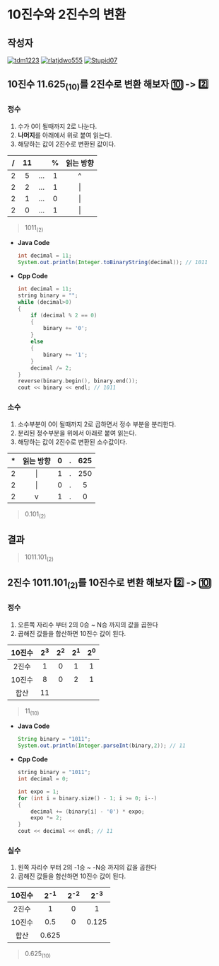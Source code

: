 # **10진수와 2진수의 변환**

## 작성자
[![tdm1223](https://avatars1.githubusercontent.com/u/21440957?s=100&v=4)](https://github.com/tdm1223)
[![rlatjdwo555](https://avatars0.githubusercontent.com/u/28692938?s=100&v=4)](https://github.com/rlatjdwo555)
[![Stupid07](https://avatars1.githubusercontent.com/u/35564566?s=100&v=4)](https://github.com/Stupid07)

## 10진수 11.625<sub>(10)</sub>를 2진수로 변환 해보자 :keycap_ten: -> :two:
### 정수
1) 수가 0이 될때까지 2로 나눈다.
2) **나머지**를 아래에서 위로 붙여 읽는다.
3) 해당하는 값이 2진수로 변환된 값이다.

| / | 11|   | % | 읽는 방향  | 
|:-:|:-:|:-:|:-:|:-:|
| 2 | 5 |...| 1 | ^ |
| 2 | 2 |...| 1 | \||
| 2 | 1 |...| 0 | \||
| 2 | 0 |...| 1 | \||

> 1011<sub>(2)</sub>

- **Java Code**
    ```java  
    int decimal = 11;
    System.out.println(Integer.toBinaryString(decimal)); // 1011
    ```
- **Cpp Code**
    ```cpp
    int decimal = 11;
	string binary = "";
	while (decimal>0)
	{
		if (decimal % 2 == 0)
		{
		    binary += '0';
		}
		else
		{
		    binary += '1';
		}
		decimal /= 2;
	}
	reverse(binary.begin(), binary.end());
	cout << binary << endl; // 1011
    ```
### 소수
1) 소수부분이 0이 될때까지 2로 곱하면서 정수 부분을 분리한다.
2) 분리된 정수부분을 위에서 아래로 붙여 읽는다.
3) 해당하는 값이 2진수로 변환된 소수값이다.

| * |읽는 방향| 0 |.| 625 |
|:-:|:-:|:-:|:-:|:-:|
| 2 |\|| 1 |.| 250 |
| 2 |\|| 0 |.| 5 |
| 2 |v| 1 |.| 0 |

> 0.101<sub>(2)</sub>

## 결과
> 1011.101<sub>(2)</sub>

## 2진수 1011.101<sub>(2)</sub>를 10진수로 변환 해보자 :two: -> :keycap_ten:
### 정수
1) 오른쪽 자리수 부터 2의 0승 ~ N승 까지의 값을 곱한다
2) 곱해진 값들을 합산하면 10진수 값이 된다.

|10진수| 2<sup>3</sup> | 2<sup>2</sup> | 2<sup>1</sup> | 2<sup>0</sup>|
|:--:|:--:|:--:|:--:|:--:|
|2진수| 1 | 0 | 1 | 1 |
|10진수| 8 | 0 | 2 | 1 |
|합산 | 11 |  |  |  |

> 11<sub>(10)</sub>

- **Java Code**
    ```java 
    String binary = "1011";
    System.out.println(Integer.parseInt(binary,2)); // 11
    ```
- **Cpp Code**
    ```cpp
    string binary = "1011";
	int decimal = 0;
    
    int expo = 1;
	for (int i = binary.size() - 1; i >= 0; i--)
	{
		decimal += (binary[i] - '0') * expo;
		expo *= 2;
	}
	cout << decimal << endl; // 11
    ```
### 실수
1) 왼쪽 자리수 부터 2의 -1승 ~ -N승 까지의 값을 곱한다
2) 곱해진 값들을 합산하면 10진수 값이 된다.

|10진수 |2<sup>-1</sup> | 2<sup>-2</sup> | 2<sup>-3</sup> | 
|:--:|:--:|:--:|:--:|
| 2진수 | 1 | 0 | 1 | 
| 10진수 | 0.5 | 0 | 0.125 |
| 합산 | 0.625 |  |  | 

> 0.625<sub>(10)</sub>
